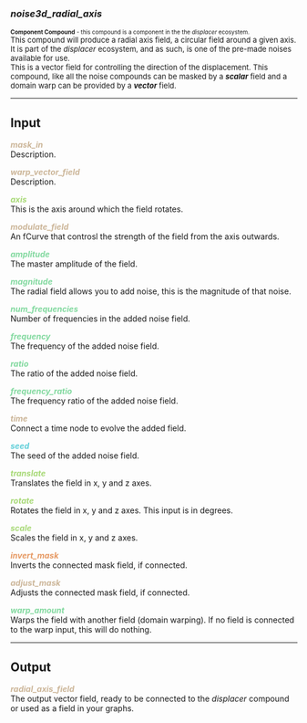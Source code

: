 ### ***noise3d_radial_axis***
<font size = 1>**Component Compound** - this compound is a component in the the *displacer* ecosystem.<br /></font>
<font size = 2>This compound will produce a radial axis field, a circular field around a given axis.  It is part of the *displacer* ecosystem, and as such, is one of the pre-made noises available for use.<br />This is a vector field for controlling the direction of the displacement.  This compound, like all the noise compounds can be masked by a ***scalar*** field and a domain warp can be provided by a ***vector*** field.</font><br />

***
## Input
<span style="color:#CCB699">***mask_in***</span>
<br />Description.

<span style="color:#CCB699">***warp_vector_field***</span>
<br />Description.

<span style="color:#A8D977">***axis***</span>
<br />This is the axis around which the field rotates.

<span style="color:#CCB699">***modulate_field***</span>
<br />An fCurve that controsl the strength of the field from the axis outwards.

<span style="color:#82D99F">***amplitude***</span>
<br />The master amplitude of the field.

<span style="color:#82D99F">***magnitude***</span>
<br />The radial field allows you to add noise, this is the magnitude of that noise.

<span style="color:#82D99F">***num_frequencies***</span>
<br />Number of frequencies in the added noise field.

<span style="color:#82D99F">***frequency***</span>
<br />The frequency of the added noise field.

<span style="color:#82D99F">***ratio***</span>
<br />The ratio of the added noise field.

<span style="color:#82D99F">***frequency_ratio***</span>
<br />The frequency ratio of the added noise field.

<span style="color:#CCB699">***time***</span>
<br />Connect a time node to evolve the added field.

<span style="color:#62CFD9">***seed***</span>
<br />The seed of the added noise field.

<span style="color:#A8D977">***translate***</span>
<br />Translates the field in x, y and z axes.

<span style="color:#A8D977">***rotate***</span>
<br />Rotates the field in x, y and z axes.  This input is in degrees.

<span style="color:#A8D977">***scale***</span>
<br />Scales the field in x, y and z axes.

<span style="color:#E69963">***invert_mask***</span>
<br />Inverts the connected mask field, if connected.

<span style="color:#CCB699">***adjust_mask***</span>
<br />Adjusts the connected mask field, if connected.

<span style="color:#82D99F">***warp_amount***</span>
<br />Warps the field with another field (domain warping).  If no field is connected to the warp input, this will do nothing.

***
## Output
<span style="color:#CCB699">***radial_axis_field***</span>
<br />The output vector field, ready to be connected to the *displacer* compound or used as a field in your graphs.

